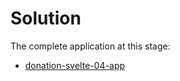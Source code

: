 # Solution

The complete application at this stage:

- [donation-svelte-04-app](https://github.com/wit-hdip-comp-sci-2023/full-stack-lab-previews/tree/master/prj/donation/svelte/donation-svelte-04-app)

